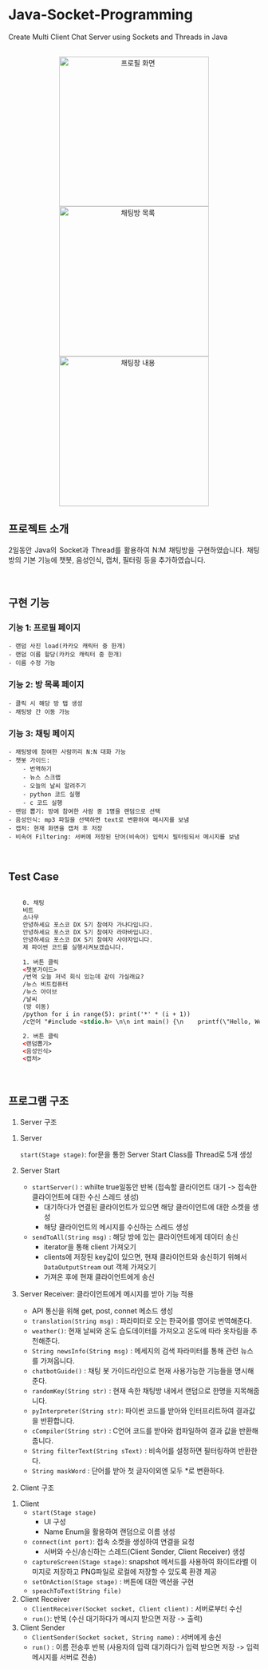 # Java-Socket-Programming
Create Multi Client Chat Server using Sockets and Threads in Java

<p align="center">
  <br>
<img width="300" alt="프로필 화면" src="https://github.com/zihooy/Java-Socket-Programming/assets/101122651/00b7d09f-58bc-4bd9-9d50-3633721ebb2c">
<img width="300" alt="채팅방 목록" src="https://github.com/zihooy/Java-Socket-Programming/assets/101122651/8bd60931-7279-4eb7-a557-51233cf4331e">
<img width="300" alt="채팅창 내용" src="https://github.com/zihooy/Java-Socket-Programming/assets/101122651/425a3fd9-8a7d-4f0a-b8af-54f76813cb5a">  <br>
</p>

## 프로젝트 소개

<p align="justify">
2일동안 Java의 Socket과 Thread를 활용하여 N:M 채팅방을 구현하였습니다.
채팅방의 기본 기능에 챗봇, 음성인식, 캡처, 필터링 등을 추가하였습니다.
</p>

<br>

## 구현 기능
### 기능 1: 프로필 페이지
    - 랜덤 사진 load(카카오 캐릭터 중 한개)
    - 랜덤 이름 할당(카카오 캐릭터 중 한개)
    - 이름 수정 가능     
        
### 기능 2: 방 목록 페이지
    - 클릭 시 해당 방 탭 생성
    - 채팅방 간 이동 가능
     
### 기능 3: 채팅 페이지
    - 채팅방에 참여한 사람끼리 N:N 대화 가능
    - 챗봇 가이드:
        - 번역하기
        - 뉴스 스크랩
        - 오늘의 날씨 알려주기
        - python 코드 실행
        - c 코드 실행
    - 랜덤 뽑기: 방에 참여한 사람 중 1명을 랜덤으로 선택
    - 음성인식: mp3 파일을 선택하면 text로 변환하여 메시지를 보냄
    - 캡처: 현재 화면을 캡처 후 저장
    - 비속어 Filtering: 서버에 저장된 단어(비속어) 입력시 필터링되서 메시지를 보냄
    
<br>

## Test Case

<p align="justify">
  
```html
  
    0. 채팅
    비트
    소나무
    안녕하세요 포스코 DX 5기 참여자 가나다입니다.
    안녕하세요 포스코 DX 5기 참여자 라마바입니다.
    안녕하세요 포스코 DX 5기 참여자 사아자입니다.
    제 파이썬 코드를 실행시켜보겠습니다.
    
    1. 버튼 클릭
    <챗봇가이드>
    /번역 오늘 저녁 회식 있는데 같이 가실래요?
    /뉴스 비트컴퓨터
    /뉴스 아이브
    /날씨
    (방 이동)
    /python for i in range(5): print('*' * (i + 1))
    /c언어 "#include <stdio.h> \n\n int main() {\n    printf(\"Hello, World!\\n\");\n    return 0;\n}"
    
    2. 버튼 클릭
    <랜덤뽑기>
    <음성인식>
    <캡처>
```

<br>


## 프로그램 구조
      
1) Server 구조

1.  Server

    `start(Stage stage)`: for문을 통한 Server Start Class를 Thread로 5개 생성

2.  Server Start
    - `startServer()` : whilte true일동안 반복 (접속할 클라이언트 대기 -> 접속한 클라이언트에 대한 수신 스레드 생성)
        - 대기하다가 연결된 클라이언트가 있으면 해당 클라이언트에 대한 소켓을 생성
        - 해당 클라이언트의 메시지를 수신하는 스레드 생성
    - `sendToAll(String msg)` : 해당 방에 있는 클라이언트에게 데이터 송신
        - iterator을 통해 client 가져오기
        - clients에 저장된 key값이 있으면, 현재 클라이언트와 송신하기 위해서 `DataOutputStream` out 객체 가져오기
        - 가져온 후에 현재 클라이언트에게 송신
3. Server Receiver: 클라이언트에게 메시지를 받아 기능 적용
    - API 통신을 위해 get, post, connet 메소드 생성
    - `translation(String msg)` : 파라미터로 오는 한국어를 영어로 번역해준다.
    - `weather()`: 현재 날씨와 온도 습도데이터를 가져오고 온도에 따라 옷차림을 추천해준다.
    - `String newsInfo(String msg)` : 메세지의  검색 파라미터를 통해 관련 뉴스를 가져옵니다.
    - `chatbotGuide()` : 채팅 봇 가이드라인으로 현재 사용가능한 기능들을 명시해준다.
    - `randomKey(String str)` : 현재 속한 채팅방 내에서 랜덤으로 한명을 지목해줍니다.
    - `pyInterpreter(String str)`: 파이썬 코드를 받아와 인터프리트하여 결과값을 반환합니다.
    - `cCompiler(String str)` : C언어 코드를 받아와 컴파일하여 결과 값을 반환해줍니다.
    - `String filterText(String sText)` : 비속어를 설정하면 필터링하여 반환한다.
    - `String maskWord` : 단어를 받아 첫 글자이외엔 모두 *로 변환하다.

2) Client 구조

1. Client
    - `start(Stage stage)`
        - UI 구성
        - Name Enum을 활용하여 랜덤으로 이름 생성
    - `connect(int port)`: 접속 소켓을 생성하여 연결을 요청
        - 서버와 수신/송신하는 스레드(Client Sender, Client Receiver) 생성
    - `captureScreen(Stage stage)`: snapshot 메서드를 사용하여 화이트라벨 이미지로 저장하고 PNG파일로 로컬에 저장할 수 있도록 환경 제공
    - `setOnAction(Stage stage)` : 버튼에 대한 액션을 구현
    - `speachToText(String file)`
2. Client Receiver
    - `ClientReceiver(Socket socket, Client client)` : 서버로부터 수신
    - `run()`: 반복 (수신 대기하다가 메시지 받으면 저장 -> 출력)
3. Client Sender
    - `ClientSender(Socket socket, String name)`  : 서버에게 송신
    - `run()` : 이름 전송후 반복 (사용자의 입력 대기하다가 입력 받으면 저장 -> 입력 메시지를 서버로 전송)

